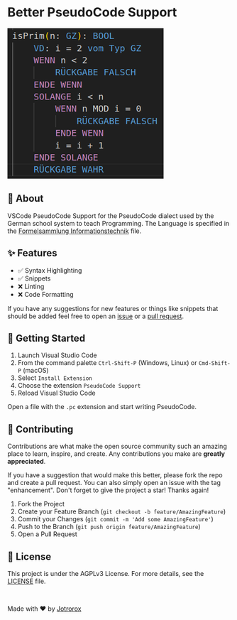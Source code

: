 # Better PseudoCode Support

![alt text](image.png)

## 🎯 About

VSCode PseudoCode Support for the PseudoCode dialect used by the German school system to teach Programming.
The Language is specified in the [Formelsammlung Informationstechnik](https://www.schule-bw.de/faecher-und-schularten/berufliche-schularten/berufliches-gymnasium-oberstufe/musterpruefungsaufgaben-neue-bildungsplaene-abitur-2024/formelsammlung-it.pdf) file.

## ✨ Features

- ✅ Syntax Highlighting
- ✅ Snippets
- ❌ Linting
- ❌ Code Formatting

If you have any suggestions for new features or things like snippets that should be added feel free to open an [issue](https://github.com/Jotrorox/Better-PseudoCode-Support/issues?q=sort%3Aupdated-desc+is%3Aissue+is%3Aopen) or a [pull request](https://github.com/Jotrorox/Better-PseudoCode-Support/pulls?q=sort%3Aupdated-desc+is%3Apr+is%3Aopen).

## 💨 Getting Started

1. Launch Visual Studio Code
2. From the command palette `Ctrl-Shift-P` (Windows, Linux) or `Cmd-Shift-P` (macOS)
3. Select `Install Extension`
4. Choose the extension `PseudoCode Support`
5. Reload Visual Studio Code

Open a file with the `.pc` extension and start writing PseudoCode.

## 🙌 Contributing

Contributions are what make the open source community such an amazing place to learn, inspire, and create. Any contributions you make are **greatly appreciated**.

If you have a suggestion that would make this better, please fork the repo and create a pull request. You can also simply open an issue with the tag "enhancement".
Don't forget to give the project a star! Thanks again!

1. Fork the Project
2. Create your Feature Branch (`git checkout -b feature/AmazingFeature`)
3. Commit your Changes (`git commit -m 'Add some AmazingFeature'`)
4. Push to the Branch (`git push origin feature/AmazingFeature`)
5. Open a Pull Request


## 📝 License

This project is under the AGPLv3 License. For more details, see the [LICENSE](LICENSE) file.

<br>

Made with :heart: by <a href="https://jotrorox.com" target="_blank">Jotrorox</a>

&#xa0;